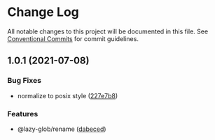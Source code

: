 # Change Log

All notable changes to this project will be documented in this file.
See [Conventional Commits](https://conventionalcommits.org) for commit guidelines.

## 1.0.1 (2021-07-08)


### Bug Fixes

* normalize to posix style ([227e7b8](https://github.com/bluelovers/ws-glob/commit/227e7b8c6822e66427fe671247c9db6e014afb75))


### Features

* @lazy-glob/rename ([dabeced](https://github.com/bluelovers/ws-glob/commit/dabeced95fb01d2ee38d54869ad5fc59781472cb))
